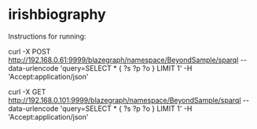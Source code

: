 # irishbiography
 
Instructions for running:

curl -X POST http://192.168.0.61:9999/blazegraph/namespace/BeyondSample/sparql --data-urlencode 'query=SELECT * { ?s ?p ?o } LIMIT 1' -H 'Accept:application/json'

curl -X GET http://192.168.0.101:9999/blazegraph/namespace/BeyondSample/sparql --data-urlencode 'query=SELECT * { ?s ?p ?o } LIMIT 1' -H 'Accept:application/json'

